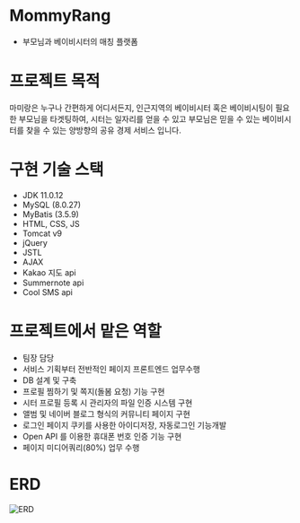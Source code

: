 # MommyRang
- 부모님과 베이비시터의 매칭 플랫폼

# 프로젝트 목적 
마미랑은 누구나 간편하게 어디서든지, 인근지역의 베이비시터 혹은 베이비시팅이 필요한 부모님을 타겟팅하여, 시터는 일자리를 얻을 수 있고 부모님은 믿을 수 있는 베이비시터를 찾을 수 있는 양방향의 공유 경제 서비스 입니다. 

# 구현 기술 스택 
- JDK 11.0.12
- MySQL (8.0.27)
- MyBatis (3.5.9)
- HTML, CSS, JS
- Tomcat v9
- jQuery
- JSTL
- AJAX
- Kakao 지도 api
- Summernote api 
- Cool SMS api 

# 프로젝트에서 맡은 역할 
- 팀장 담당 
- 서비스 기획부터 전반적인 페이지 프론트엔드 업무수행
- DB 설계 및 구축 
- 프로필 찜하기 및 쪽지(돌봄 요청) 기능 구현 
- 시터 프로필 등록 시 관리자의 파일 인증 시스템 구현 
- 앨범 및 네이버 블로그 형식의 커뮤니티 페이지 구현 
- 로그인 페이지 쿠키를 사용한 아이디저장, 자동로그인 기능개발
- Open API 를 이용한 휴대폰 번호 인증 기능 구현         
- 페이지 미디어쿼리(80%) 업무 수행  

# ERD
![ERD](https://user-images.githubusercontent.com/99070762/172318063-76135102-fecb-49d5-8f19-335285ac9d20.jpg)



